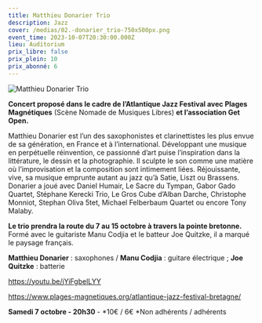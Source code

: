 ```yaml
---
title: Matthieu Donarier Trio
description: Jazz
cover: /medias/02.-donarier_trio-750x500px.png
event_time: 2023-10-07T20:30:00.000Z
lieu: Auditorium
prix_libre: false
prix_plein: 10
prix_abonné: 6
---
```

![Matthieu Donarier Trio](/medias/02.-donarier_trio-750x500px.png "Jazz")

**Concert proposé dans le cadre de l’Atlantique Jazz Festival avec Plages Magnétiques** (Scène Nomade de Musiques Libres) **et l’association Get Open.**

Matthieu Donarier est l’un des saxophonistes et clarinettistes les plus envue de sa génération, en France et à l’international. Développant une musique en perpétuelle réinvention, ce passionné d’art puise l’inspiration dans la littérature, le dessin et la photographie. Il sculpte le son comme une matière où l’improvisation et la composition sont intimement liées. Réjouissante, vive, sa musique emprunte autant au jazz qu’à Satie, Liszt ou Brassens. Donarier a joué avec Daniel Humair, Le Sacre du Tympan, Gabor Gado Quartet, Stéphane Kerecki Trio, Le Gros Cube d’Alban Darche, Christophe Monniot, Stephan Oliva 5tet, Michael Felberbaum Quartet ou encore Tony Malaby.

**Le trio prendra la route du 7 au 15 octobre à travers la pointe bretonne.** Formé avec le guitariste Manu Codjia et le batteur Joe Quitzke, il a marqué le paysage français.

**Matthieu Donarier** : saxophones / **Manu Codjia** : guitare électrique ; **Joe Quitzke** : batterie[](https://youtu.be/jYiFgbelLYY)

<https://youtu.be/jYiFgbelLYY>

<https://www.plages-magnetiques.org/atlantique-jazz-festival-bretagne/>

**Samedi 7 octobre - 20h30** - \*10€ / 6€ \*Non adhérents / adhérents